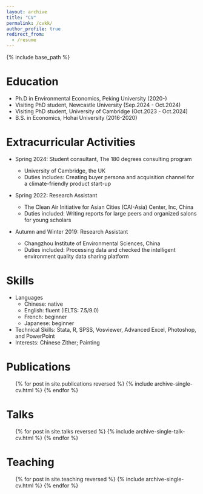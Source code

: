 ```yaml
---
layout: archive
title: "CV"
permalink: /cvkk/
author_profile: true
redirect_from:
  - /resume
---
```


{% include base_path %}

Education
======
* Ph.D in Environmental Economics, Peking University (2020-)
* Visiting PhD student, Newcastle University (Sep.2024 - Oct.2024)
* Visiting PhD student, University of Cambridge (Oct.2023 - Oct.2024)
* B.S. in Economics, Hohai University (2016-2020)

Extracurricular Activities
======
* Spring 2024: Student consultant, The 180 degrees consulting program   
  * University of Cambridge, the UK
  * Duties includes: Creating buyer persona and acquisition channel for a climate-friendly product start-up  

* Spring 2022: Research Assistant
  * The Clean Air Initiative for Asian Cities (CAI-Asia) Center, Inc, China
  * Duties included: Writing reports for large peers and organized salons for young scholars

* Autumn and Winter 2019: Research Assistant
  * Changzhou Institute of Environmental Sciences, China
  * Duties included: Processing data and checked the intelligent environment quality data sharing platform
  
Skills
======
* Languages
  * Chinese: native
  * English: fluent (IELTS: 7.5/9.0)
  * French: beginner
  * Japanese: beginner
* Technical Skills: Stata, R, SPSS, Vosviewer, Advanced Excel, Photoshop, and PowerPoint
* Interests: Chinese Zither; Painting



Publications
======
  <ul>{% for post in site.publications reversed %}
    {% include archive-single-cv.html %}
  {% endfor %}</ul>
  
Talks
======
  <ul>{% for post in site.talks reversed %}
    {% include archive-single-talk-cv.html  %}
  {% endfor %}</ul>
  
Teaching
======
  <ul>{% for post in site.teaching reversed %}
    {% include archive-single-cv.html %}
  {% endfor %}</ul>
  

